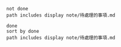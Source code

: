 ```tasks
not done
path includes display note/待處理的事項.md
```

```tasks
done
sort by done
path includes display note/待處理的事項.md
```

